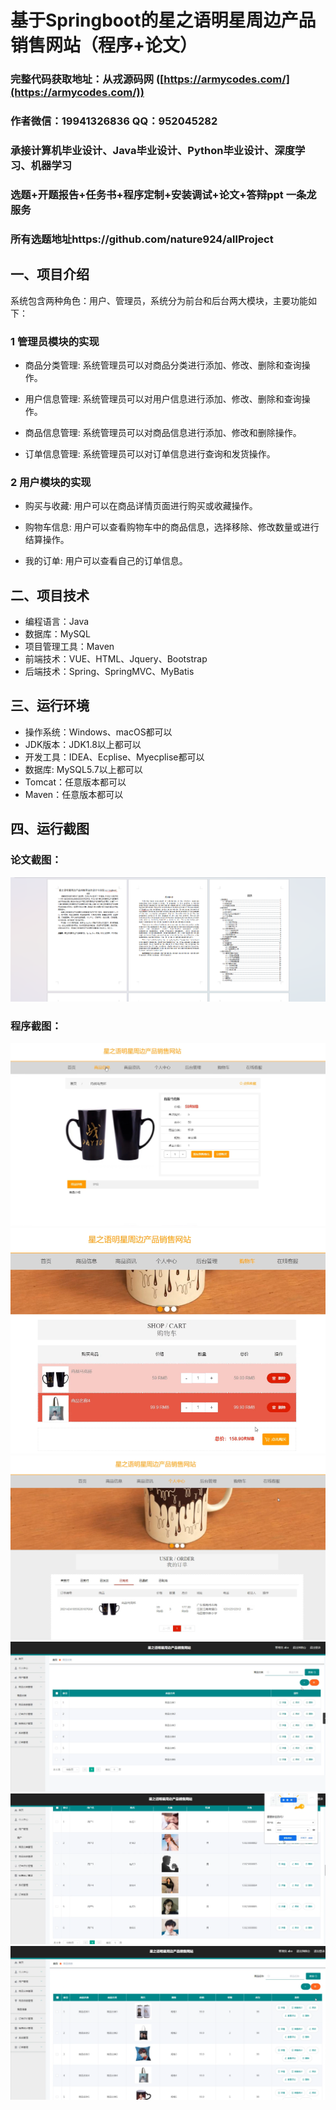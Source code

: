 基于Springboot的星之语明星周边产品销售网站（程序+论文）
=
### 完整代码获取地址：从戎源码网 ([https://armycodes.com/](https://armycodes.com/))
### 作者微信：19941326836  QQ：952045282 
### 承接计算机毕业设计、Java毕业设计、Python毕业设计、深度学习、机器学习
### 选题+开题报告+任务书+程序定制+安装调试+论文+答辩ppt 一条龙服务
### 所有选题地址https://github.com/nature924/allProject

一、项目介绍
---
系统包含两种角色：用户、管理员，系统分为前台和后台两大模块，主要功能如下：



### 1 管理员模块的实现
- 商品分类管理: 系统管理员可以对商品分类进行添加、修改、删除和查询操作。
  
- 用户信息管理: 系统管理员可以对用户信息进行添加、修改、删除和查询操作。

- 商品信息管理: 系统管理员可以对商品信息进行添加、修改和删除操作。

- 订单信息管理: 系统管理员可以对订单信息进行查询和发货操作。

### 2 用户模块的实现
- 购买与收藏: 用户可以在商品详情页面进行购买或收藏操作。

- 购物车信息: 用户可以查看购物车中的商品信息，选择移除、修改数量或进行结算操作。

- 我的订单: 用户可以查看自己的订单信息。




二、项目技术
---
- 编程语言：Java
- 数据库：MySQL
- 项目管理工具：Maven
- 前端技术：VUE、HTML、Jquery、Bootstrap
- 后端技术：Spring、SpringMVC、MyBatis

三、运行环境
---
- 操作系统：Windows、macOS都可以
- JDK版本：JDK1.8以上都可以
- 开发工具：IDEA、Ecplise、Myecplise都可以
- 数据库: MySQL5.7以上都可以
- Tomcat：任意版本都可以
- Maven：任意版本都可以

四、运行截图
---
### 论文截图：
![image/1.png](limage/1.png)

### 程序截图：
![image/1.png](image/1.png)
![image/1.png](image/2.png)
![image/1.png](image/3.png)
![image/1.png](image/4.png)
![image/1.png](image/5.png)
![image/1.png](image/6.png)



